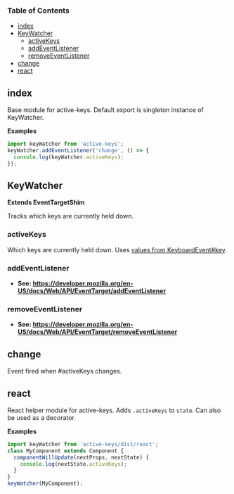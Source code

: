 <!-- Generated by documentation.js. Update this documentation by updating the source code. -->

### Table of Contents

-   [index](#index)
-   [KeyWatcher](#keywatcher)
    -   [activeKeys](#activekeys)
    -   [addEventListener](#addeventlistener)
    -   [removeEventListener](#removeeventlistener)
-   [change](#change)
-   [react](#react)

## index

Base module for active-keys.
Default export is singleton instance of KeyWatcher.

**Examples**

```javascript
import keyWatcher from 'active-keys';
keyWatcher.addEventListener('change', () => {
  console.log(keyWatcher.activeKeys);
});
```

## KeyWatcher

**Extends EventTargetShim**

Tracks which keys are currently held down.

### activeKeys

Which keys are currently held down.
Uses [values from KeyboardEvent#key](https://developer.mozilla.org/en-US/docs/Web/API/KeyboardEvent/key/Key_Values).

### addEventListener

-   **See: <https://developer.mozilla.org/en-US/docs/Web/API/EventTarget/addEventListener>**

### removeEventListener

-   **See: <https://developer.mozilla.org/en-US/docs/Web/API/EventTarget/removeEventListener>**

## change

Event fired when #activeKeys changes.

## react

React helper module for active-keys.
Adds `.activeKeys` to `state`. Can also be used as a decorator.

**Examples**

```javascript
import keyWatcher from 'active-keys/dist/react';
class MyComponent extends Component {
  componentWillUpdate(nextProps, nextState) {
    console.log(nextState.activeKeys);
  }
}
keyWatcher(MyComponent);
```
